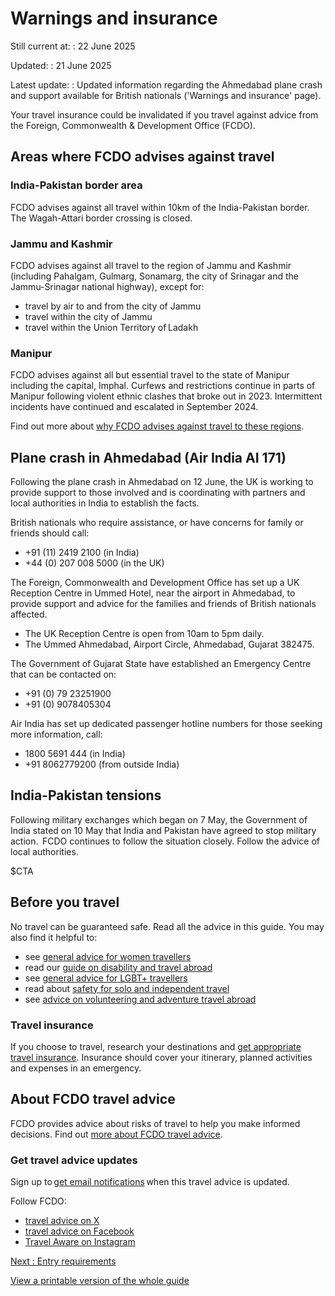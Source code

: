 # Warnings and insurance

Still current at:
:   22 June 2025

Updated:
:   21 June 2025

Latest update:
:   Updated information regarding the Ahmedabad plane crash and support available for British nationals ('Warnings and insurance' page).

Your travel insurance could be invalidated if you travel against advice from the Foreign, Commonwealth & Development Office (FCDO).

## Areas where FCDO advises against travel

### India-Pakistan border area

FCDO advises against all travel within 10km of the India-Pakistan border. The Wagah-Attari border crossing is closed.

### Jammu and Kashmir

FCDO advises against all travel to the region of Jammu and Kashmir (including Pahalgam, Gulmarg, Sonamarg, the city of Srinagar and the Jammu-Srinagar national highway), except for:

* travel by air to and from the city of Jammu
* travel within the city of Jammu
* travel within the Union Territory of Ladakh

### Manipur

FCDO advises against all but essential travel to the state of Manipur including the capital, Imphal. Curfews and restrictions continue in parts of Manipur following violent ethnic clashes that broke out in 2023. Intermittent incidents have continued and escalated in September 2024.

Find out more about [why FCDO advises against travel to these regions](/foreign-travel-advice/india/regional-risks).

## Plane crash in Ahmedabad (Air India AI 171)

Following the plane crash in Ahmedabad on 12 June, the UK is working to provide support to those involved and is coordinating with partners and local authorities in India to establish the facts.

British nationals who require assistance, or have concerns for family or friends should call:

* +91 (11) 2419 2100 (in India)
* +44 (0) 207 008 5000 (in the UK)

The Foreign, Commonwealth and Development Office has set up a UK Reception Centre in Ummed Hotel, near the airport in Ahmedabad, to provide support and advice for the families and friends of British nationals affected.

* The UK Reception Centre is open from 10am to 5pm daily.
* The Ummed Ahmedabad, Airport Circle, Ahmedabad, Gujarat 382475.

The Government of Gujarat State have established an Emergency Centre that can be contacted on:

* +91 (0) 79 23251900
* +91 (0) 9078405304

Air India has set up dedicated passenger hotline numbers for those seeking more information, call:

* 1800 5691 444 (in India)
* +91 8062779200 (from outside India)

## India-Pakistan tensions

Following military exchanges which began on 7 May, the Government of India stated on 10 May that India and Pakistan have agreed to stop military action.  FCDO continues to follow the situation closely. Follow the advice of local authorities.

$CTA

## Before you travel

No travel can be guaranteed safe. Read all the advice in this guide. You may also find it helpful to:

* see [general advice for women travellers](https://www.gov.uk/guidance/advice-for-women-travelling-abroad)
* read our [guide on disability and travel abroad](https://www.gov.uk/government/publications/disabled-travellers)
* see [general advice for LGBT+ travellers](https://www.gov.uk/guidance/lesbian-gay-bisexual-and-transgender-foreign-travel-advice)
* read about [safety for solo and independent travel](https://www.gov.uk/guidance/solo-and-independent-travel)
* see [advice on volunteering and adventure travel abroad](https://www.gov.uk/guidance/safer-adventure-travel-and-volunteering-overseas)

### Travel insurance

If you choose to travel, research your destinations and [get appropriate travel insurance](https://www.gov.uk/guidance/foreign-travel-insurance). Insurance should cover your itinerary, planned activities and expenses in an emergency.

## About FCDO travel advice

FCDO provides advice about risks of travel to help you make informed decisions. Find out [more about FCDO travel advice](https://www.gov.uk/guidance/about-foreign-commonwealth-development-office-travel-advice).

### Get travel advice updates

Sign up to [get email notifications](https://www.gov.uk/foreign-travel-advice/india/email-signup) when this travel advice is updated.

Follow FCDO:

* [travel advice on X](https://x.com/fcdotravelgovuk)
* [travel advice on Facebook](https://www.facebook.com/FCDOTravel/)
* [Travel Aware on Instagram](https://www.instagram.com/accounts/login/?next=https%3A%2F%2Fwww.instagram.com%2Ftravelaware%2F&is_from_rle)

[Next
:
Entry requirements](/foreign-travel-advice/india/entry-requirements)

[View a printable version of the whole guide](/foreign-travel-advice/india/print)